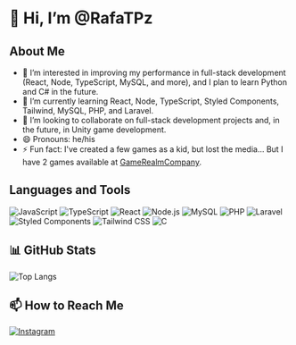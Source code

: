 # 👋 Hi, I’m @RafaTPz

## About Me
- 👀 I’m interested in improving my performance in full-stack development (React, Node, TypeScript, MySQL, and more), and I plan to learn Python and C# in the future.
- 🌱 I’m currently learning React, Node, TypeScript, Styled Components, Tailwind, MySQL, PHP, and Laravel.
- 💞️ I’m looking to collaborate on full-stack development projects and, in the future, in Unity game development.
- 😄 Pronouns: he/his
- ⚡ Fun fact: I've created a few games as a kid, but lost the media... But I have 2 games available at [GameRealmCompany](https://gamerealmcompany.itch.io/).

## Languages and Tools
![JavaScript](https://img.shields.io/badge/-JavaScript-F7DF1E?style=flat&logo=JavaScript&logoColor=black)
![TypeScript](https://img.shields.io/badge/-TypeScript-3178C6?style=flat&logo=TypeScript&logoColor=white)
![React](https://img.shields.io/badge/-React-61DAFB?style=flat&logo=React&logoColor=black)
![Node.js](https://img.shields.io/badge/-Node.js-339933?style=flat&logo=Node.js&logoColor=white)
![MySQL](https://img.shields.io/badge/-MySQL-4479A1?style=flat&logo=MySQL&logoColor=white)
![PHP](https://img.shields.io/badge/-PHP-777BB4?style=flat&logo=PHP&logoColor=white)
![Laravel](https://img.shields.io/badge/-Laravel-FF2D20?style=flat&logo=Laravel&logoColor=white)
![Styled Components](https://img.shields.io/badge/-Styled_Components-DB7093?style=flat&logo=styled-components&logoColor=white)
![Tailwind CSS](https://img.shields.io/badge/-Tailwind_CSS-38B2AC?style=flat&logo=tailwind-css&logoColor=white)
![C](https://img.shields.io/badge/-C-A8B9CC?style=flat&logo=C&logoColor=white)

## 📊 GitHub Stats
![Top Langs](https://github-readme-stats.vercel.app/api/top-langs/?username=RafaTPz&layout=compact&theme=dark)

## 📫 How to Reach Me
[![Instagram](https://img.shields.io/badge/-Instagram-E4405F?style=flat&logo=Instagram&logoColor=white)](https://www.instagram.com/orafatp)
<!--[![LinkedIn](https://img.shields.io/badge/-LinkedIn-0077B5?style=flat&logo=LinkedIn&logoColor=white)](https://www.linkedin.com/in/rafael-tp)-->
<!---
RafaTPz/RafaTPz is a ✨ special ✨ repository because its `README.md` (this file) appears on your GitHub profile.
You can click the Preview link to take a look at your changes.
--->
